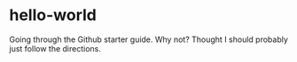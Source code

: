 # hello-world
Going through the Github starter guide. Why not?
Thought I should probably just follow the directions.

